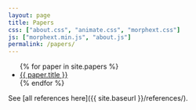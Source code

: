 ```yaml
---
layout: page
title: Papers
css: ["about.css", "animate.css", "morphext.css"]
js: ["morphext.min.js", "about.js"]
permalink: /papers/
---
```


<div class="thi-columns">
  <ul class="tag-post">
  {% for paper in site.papers %}
    <a class="post-title" href="{{ site.baseurl }}{{ paper.url }}">
      <li>
        {{ paper.title }} 
      </li>
    </a>
  {% endfor %}
  </ul>
</div>

See [all references here]({{ site.baseurl }}/references/).
